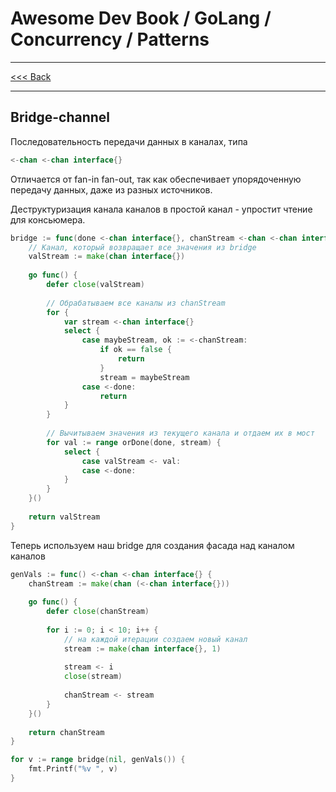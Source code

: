 # Awesome Dev Book / GoLang / Concurrency / Patterns

***
[<<< Back](PATTERNS.md)
***

## Bridge-channel

Последовательность передачи данных в каналах, типа

```go
<-chan <-chan interface{}
```

Отличается от fan-in fan-out, так как обеспечивает упорядоченную передачу данных, даже из разных источников. 

Деструктуризация канала каналов в простой канал - упростит чтение для консьюмера. 

```go
bridge := func(done <-chan interface{}, chanStream <-chan <-chan interface{}) <-chan interface{} {
    // Канал, который возвращает все значения из bridge
    valStream := make(chan interface{}) 
	
	go func() {
        defer close(valStream) 
		
        // Обрабатываем все каналы из chanStream
        for {
            var stream <-chan interface{}
            select {
                case maybeStream, ok := <-chanStream:
                    if ok == false {
                        return
                    }
                    stream = maybeStream
                case <-done:
                    return
            }
        }
		
        // Вычитываем значения из текущего канала и отдаем их в мост
        for val := range orDone(done, stream) {
            select {
                case valStream <- val:
                case <-done:
            }
        } 
    }()
	
    return valStream 
}
```

Теперь используем наш bridge для создания фасада над каналом каналов

```go
genVals := func() <-chan <-chan interface{} {
    chanStream := make(chan (<-chan interface{})) 
	
    go func() {
        defer close(chanStream) 
		
        for i := 0; i < 10; i++ {
            // на каждой итерации создаем новый канал
            stream := make(chan interface{}, 1) 
			
            stream <- i
            close(stream)
			
            chanStream <- stream
        }
	}()
	
    return chanStream 
}

for v := range bridge(nil, genVals()) { 
	fmt.Printf("%v ", v)
}
```

